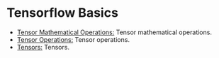 # Tensorflow Basics

* [Tensor Mathematical Operations:](https://github.com/Carla-de-Beer/TensorFlow/tree/development/TensorFlow%20Basics/Tensor%20Mathematical%20Operations) Tensor mathematical operations.
* [Tensor Operations:](https://github.com/Carla-de-Beer/TensorFlow/tree/development/TensorFlow%20Basics/Tensor%20Operations) Tensor operations.
* [Tensors:](https://github.com/Carla-de-Beer/TensorFlow/tree/development/TensorFlow%20Basics/Tensors) Tensors.